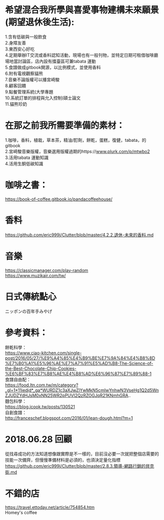 # 希望混合我所學與喜愛事物建構未來願景(期望退休後生活):  
1.含有低碳與一般飲食  
2.身障友善  
3.東西安心好吃  
4.定期舉辦IT交流或香料認知活動，現場也有一般刊物，並特定日期可租借咖啡廳場地當討論區，店內設有擂臺區可兼tabata 運動   
5.食譜做成gitbook開源，以比例模式，並使用香料  
6.附有電視觀察貓熊  
7.音樂不論版權可以播宮崎駿  
8.顧客回饋  
9.點餐管理系統(大學專題  
10.系統訂單的排程與允入控制(碩士論文   
11.貓熊珍奶  

# 在那之前我所需要準備的素材：  
1.咖啡，香料，植栽，草本茶，精油/酊劑，餅乾，蛋糕，復健，tabata，的gitbook  
2.宮崎駿音樂版權，音樂選用版權過期的https://www.plurk.com/p/mtwbo2      
3.活用tabata 運動知識  
4.活用生酮低碳知識  

# 咖啡之書：  
https://book-of-coffee.gitbook.io/pandacoffeehouse/  

# 香料  
https://github.com/eric999j/Clutter/blob/master/4.2.2.退休-未來的香料.md

# 音樂  
https://classicmanager.com/play-random  
https://www.muzikair.com/tw/  

# 日式傳統點心
ニッポンの百年手みやげ  

# 參考資料：  
餅乾科學：  
https://www.ciao-kitchen.com/single-post/2016/05/27/%E9%A4%85%E4%B9%BE%E7%9A%84%E4%B8%8D%E7%B0%A1%E5%96%AE%E7%A7%91%E5%AD%B8-The-Science-of-the-Best-Chocolate-Chip-Cookies-%E6%BF%83%E7%B8%AE%E4%B8%AD%E6%96%87%E7%89%88-1  
食譜自由配：  
https://food.ltn.com.tw/m/category?_gl=1*11iedjd*_ga*WURDZ1c3aXJwZlYwMkN5cmIwYnhwN3VseHg1Q2d5WnZJUDZYdHJsM0xNN25WR2pPUVI2QzRZOGJqR21KNmhGRA..  
麵包科學：  
https://blog.icook.tw/posts/130521  
自創食譜：  
http://franceschef.blogspot.com/2016/01/lean-dough.html?m=1  

# 2018.06.28 回顧
從找尋成功的方法知道想像跟實際是不一樣的，目前沒必要一次就把整個店需要的技能一次備齊，但慢慢準備材料是必須的，也須決定量化指標    
https://github.com/eric999j/Clutter/blob/master/2.8.3.領導-網路行銷的貝克街.md  

# 不錯的店  
https://travel.ettoday.net/article/754854.htm  
Homey's coffee  
